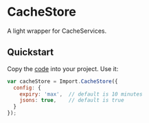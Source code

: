 # CacheStore

A light wrapper for CacheServices.

## Quickstart

Copy the [code](https://github.com/classroomtechtools/modularLibraries.gs/blob/master/Stores/CacheStore/CacheStore.gs) into your project. Use it:

```js
var cacheStore = Import.CacheStore({
  config: {
    expiry: 'max',  // default is 10 minutes
    jsons: true,    // default is true
  }
});
```
